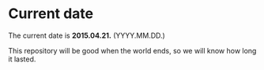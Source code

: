 # Current date

The current date is **2015.04.21.** (YYYY.MM.DD.)

This repository will be good when the world ends, so we will know how long it lasted.